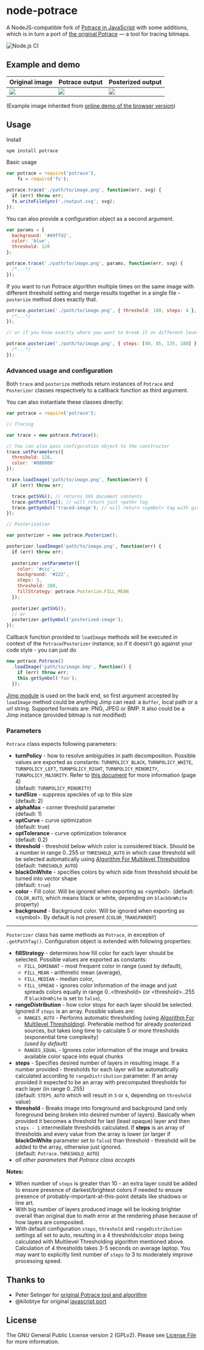 

# node-potrace
A NodeJS-compatible fork of [Potrace in JavaScript][potrace-by-kilobtye] with some additions, which is in turn a port of [the original Potrace][potrace] — a tool for tracing bitmaps.

![Node.js CI](https://github.com/tooolbox/node-potrace/workflows/Node.js%20CI/badge.svg)

## Example and demo

| **Original image**        | **Potrace output**           | **Posterized output**                   |
|---------------------------|------------------------------|-----------------------------------------|
| ![](test/sources/yao.jpg) | ![](https://cdn.rawgit.com/tooolbox/node-potrace/9ee822d/test/example-output.svg) | ![](https://cdn.rawgit.com/tooolbox/node-potrace/9ee822d/test/example-output-posterized.svg) |

(Example image inherited from [online demo of the browser version][potrace-js-demo])

## Usage

Install

```sh
npm install potrace
```

Basic usage

```js
var potrace = require('potrace'),
    fs = require('fs');

potrace.trace('./path/to/image.png', function(err, svg) {
  if (err) throw err;
  fs.writeFileSync('./output.svg', svg);
});
```

You can also provide a configuration object as a second argument.

```js
var params = {
  background: '#49ffd2',
  color: 'blue',
  threshold: 120
};

potrace.trace('./path/to/image.png', params, function(err, svg) {
  /*...*/
});
```

If you want to run Potrace algorithm multiple times on the same image with different threshold setting and merge results together in a single file - `posterize` method does exactly that.

```js
potrace.posterize('./path/to/image.png', { threshold: 180, steps: 4 }, function(err, svg) {
  /*...*/
});

// or if you know exactly where you want to break it on different levels

potrace.posterize('./path/to/image.png', { steps: [40, 85, 135, 180] }, function(err, svg) {
  /*...*/
});
```

### Advanced usage and configuration

Both `trace` and `posterize` methods return instances of `Potrace` and `Posterizer` classes respectively to a callback function as third argument. 

You can also instantiate these classes directly:

```js
var potrace = require('potrace');

// Tracing

var trace = new potrace.Potrace();

// You can also pass configuration object to the constructor
trace.setParameters({
  threshold: 128,
  color: '#880000'
});

trace.loadImage('path/to/image.png', function(err) {
  if (err) throw err;

  trace.getSVG(); // returns SVG document contents
  trace.getPathTag(); // will return just <path> tag
  trace.getSymbol('traced-image'); // will return <symbol> tag with given ID
});

// Posterization

var posterizer = new potrace.Posterize();

posterizer.loadImage('path/to/image.png', function(err) {
  if (err) throw err;
  
  posterizer.setParameter({
    color: '#ccc',
    background: '#222',
    steps: 3,
    threshold: 200,
    fillStrategy: potrace.Posterize.FILL_MEAN
  });
  
  posterizer.getSVG();
  // or
  posterizer.getSymbol('posterized-image');
});
```

Callback function provided to `loadImage` methods will be executed in context of the `Potrace`/`Posterizer` instance, so if it doesn't go against your code style - you can just do

```js
new potrace.Potrace()
  .loadImage('path/to/image.bmp', function() {
    if (err) throw err;
    this.getSymbol('foo');
  });
```

[Jimp module][jimp] is used on the back end, so first argument accepted by `loadImage` method could be anything Jimp can read: a `Buffer`, local path or a url string. Supported formats are: PNG, JPEG or BMP. It also could be a Jimp instance (provided bitmap is not modified)

### Parameters

`Potrace` class expects following parameters:

- **turnPolicy** - how to resolve ambiguities in path decomposition. Possible values are exported as constants: `TURNPOLICY_BLACK`, `TURNPOLICY_WHITE`, `TURNPOLICY_LEFT`, `TURNPOLICY_RIGHT`, `TURNPOLICY_MINORITY`, `TURNPOLICY_MAJORITY`. Refer to [this document][potrace-algorithm] for more information (page 4)  
  (default: `TURNPOLICY_MINORITY`)
- **turdSize** - suppress speckles of up to this size   
  (default: 2)
- **alphaMax** - corner threshold parameter   
  (default: 1)
- **optCurve** - curve optimization   
  (default: true)
- **optTolerance** - curve optimization tolerance   
  (default: 0.2)
- **threshold** - threshold below which color is considered black.
  Should be a number in range 0..255 or `THRESHOLD_AUTO` in which case threshold will be selected automatically using [Algorithm For Multilevel Thresholding][multilevel-thresholding]  
  (default: `THRESHOLD_AUTO`)  
- **blackOnWhite** - specifies colors by which side from threshold should be turned into vector shape  
  (default: `true`)  
- **color** - Fill color. Will be ignored when exporting as \<symbol\>. (default: `COLOR_AUTO`, which means black or white, depending on `blackOnWhite` property)
- **background** - Background color. Will be ignored when exporting as \<symbol\>. By default is not present (`COLOR_TRANSPARENT`)

---------------

`Posterizer` class has same methods as `Potrace`, in exception of `.getPathTag()`. 
Configuration object is extended with following properties:

- **fillStrategy** - determines how fill color for each layer should be selected. Possible values are exported as constants:  
    - `FILL_DOMINANT` - most frequent color in range (used by default), 
    - `FILL_MEAN` - arithmetic mean (average), 
    - `FILL_MEDIAN` - median color, 
    - `FILL_SPREAD` - ignores color information of the image and just spreads colors equally in range 0..\<threshold\> (or \<threshold\>..255 if `blackOnWhite` is set to `false`),
- **rangeDistribution** - how color stops for each layer should be selected. Ignored if `steps` is an array. Possible values are:
    - `RANGES_AUTO` - Performs automatic thresholding (using [Algorithm For Multilevel Thresholding][multilevel-thresholding]). Preferable method for already posterized sources, but takes long time to calculate 5 or more thresholds (exponential time complexity)  
      *(used by default)*
    - `RANGES_EQUAL` - Ignores color information of the image and breaks available color space into equal chunks
- **steps** - Specifies desired number of layers in resulting image. If a number provided - thresholds for each layer will be automatically calculated according to `rangeDistribution` parameter. If an array provided it expected to be an array with precomputed thresholds for each layer (in range 0..255)  
  (default: `STEPS_AUTO` which will result in `3` or `4`, depending on `threshold` value)
- **threshold** - Breaks image into foreground and background (and only foreground being broken into desired number of layers). Basically when provided it becomes a threshold for last (least opaque) layer and then `steps - 1` intermediate thresholds calculated. If **steps** is an array of thresholds and every value from the array is lower (or larger if **blackOnWhite** parameter set to `false`) than threshold - threshold will be added to the array, otherwise just ignored.  
  (default: `Potrace.THRESHOLD_AUTO`)
- *all other parameters that Potrace class accepts*

**Notes:**

- When number of `steps` is greater than 10 - an extra layer could be added to ensure presence of darkest/brightest colors if needed to ensure presence of probably-important-at-this-point details like shadows or line art.
- With big number of layers produced image will be looking brighter overall than original due to math error at the rendering phase because of how layers are composited.
- With default configuration `steps`, `threshold` and `rangeDistribution` settings all set to auto, resulting in a 4 thresholds/color stops being calculated with Multilevel Thresholding algorithm mentioned above. Calculation of 4 thresholds takes 3-5 seconds on average laptop. You may want to explicitly limit number of `steps` to 3 to moderately improve processing speed.  

## Thanks to

- Peter Selinger for [original Potrace tool and algorithm][potrace]
- @kilobtye for original [javascript port][potrace-by-kilobtye]

## License

The GNU General Public License version 2 (GPLv2). Please see [License File](LICENSE) for more information.

[potrace]: http://potrace.sourceforge.net/
[potrace-algorithm]: http://potrace.sourceforge.net/potrace.pdf
[multilevel-thresholding]: http://www.iis.sinica.edu.tw/page/jise/2001/200109_01.pdf
[potrace-by-kilobtye]: https://github.com/kilobtye/potrace
[potrace-js-demo]: http://kilobtye.github.io/potrace/
[jimp]: https://github.com/oliver-moran/jimp